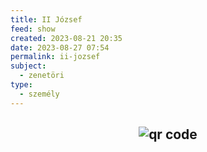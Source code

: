 ```yaml
---
title: II József
feed: show
created: 2023-08-21 20:35
date: 2023-08-27 07:54
permalink: ii-jozsef
subject:
  - zenetöri
type:
  - személy
---
```






## <p style="text-align: center;"><img src="https://chart.googleapis.com/chart?cht=qr&chl=https://notes.andrasdenes.com/ii-jozsef&chs=180x180&choe=UTF-8&chld=L|2" alt="qr code"></p>

